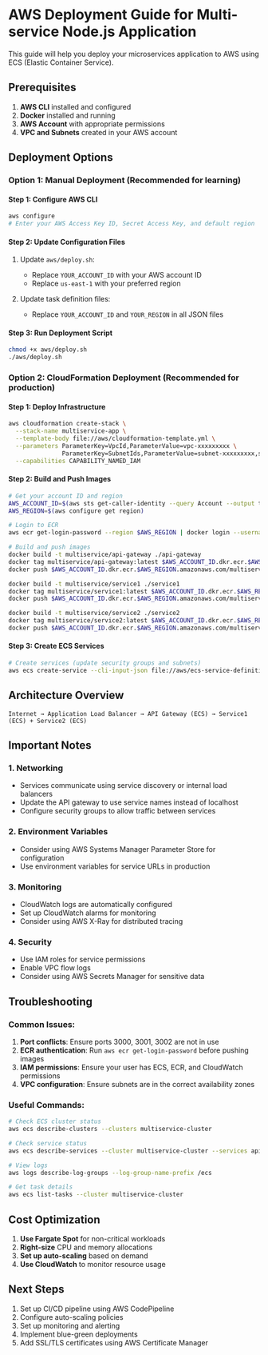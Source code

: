 # AWS Deployment Guide for Multi-service Node.js Application

This guide will help you deploy your microservices application to AWS using ECS (Elastic Container Service).

## Prerequisites

1. **AWS CLI** installed and configured
2. **Docker** installed and running
3. **AWS Account** with appropriate permissions
4. **VPC and Subnets** created in your AWS account

## Deployment Options

### Option 1: Manual Deployment (Recommended for learning)

#### Step 1: Configure AWS CLI
```bash
aws configure
# Enter your AWS Access Key ID, Secret Access Key, and default region
```

#### Step 2: Update Configuration Files
1. Update `aws/deploy.sh`:
   - Replace `YOUR_ACCOUNT_ID` with your AWS account ID
   - Replace `us-east-1` with your preferred region

2. Update task definition files:
   - Replace `YOUR_ACCOUNT_ID` and `YOUR_REGION` in all JSON files

#### Step 3: Run Deployment Script
```bash
chmod +x aws/deploy.sh
./aws/deploy.sh
```

### Option 2: CloudFormation Deployment (Recommended for production)

#### Step 1: Deploy Infrastructure
```bash
aws cloudformation create-stack \
  --stack-name multiservice-app \
  --template-body file://aws/cloudformation-template.yml \
  --parameters ParameterKey=VpcId,ParameterValue=vpc-xxxxxxxxx \
               ParameterKey=SubnetIds,ParameterValue=subnet-xxxxxxxxx,subnet-yyyyyyyyy \
  --capabilities CAPABILITY_NAMED_IAM
```

#### Step 2: Build and Push Images
```bash
# Get your account ID and region
AWS_ACCOUNT_ID=$(aws sts get-caller-identity --query Account --output text)
AWS_REGION=$(aws configure get region)

# Login to ECR
aws ecr get-login-password --region $AWS_REGION | docker login --username AWS --password-stdin $AWS_ACCOUNT_ID.dkr.ecr.$AWS_REGION.amazonaws.com

# Build and push images
docker build -t multiservice/api-gateway ./api-gateway
docker tag multiservice/api-gateway:latest $AWS_ACCOUNT_ID.dkr.ecr.$AWS_REGION.amazonaws.com/multiservice/api-gateway:latest
docker push $AWS_ACCOUNT_ID.dkr.ecr.$AWS_REGION.amazonaws.com/multiservice/api-gateway:latest

docker build -t multiservice/service1 ./service1
docker tag multiservice/service1:latest $AWS_ACCOUNT_ID.dkr.ecr.$AWS_REGION.amazonaws.com/multiservice/service1:latest
docker push $AWS_ACCOUNT_ID.dkr.ecr.$AWS_REGION.amazonaws.com/multiservice/service1:latest

docker build -t multiservice/service2 ./service2
docker tag multiservice/service2:latest $AWS_ACCOUNT_ID.dkr.ecr.$AWS_REGION.amazonaws.com/multiservice/service2:latest
docker push $AWS_ACCOUNT_ID.dkr.ecr.$AWS_REGION.amazonaws.com/multiservice/service2:latest
```

#### Step 3: Create ECS Services
```bash
# Create services (update security groups and subnets)
aws ecs create-service --cli-input-json file://aws/ecs-service-definitions.json
```

## Architecture Overview

```
Internet → Application Load Balancer → API Gateway (ECS) → Service1 (ECS) + Service2 (ECS)
```

## Important Notes

### 1. Networking
- Services communicate using service discovery or internal load balancers
- Update the API gateway to use service names instead of localhost
- Configure security groups to allow traffic between services

### 2. Environment Variables
- Consider using AWS Systems Manager Parameter Store for configuration
- Use environment variables for service URLs in production

### 3. Monitoring
- CloudWatch logs are automatically configured
- Set up CloudWatch alarms for monitoring
- Consider using AWS X-Ray for distributed tracing

### 4. Security
- Use IAM roles for service permissions
- Enable VPC flow logs
- Consider using AWS Secrets Manager for sensitive data

## Troubleshooting

### Common Issues:

1. **Port conflicts**: Ensure ports 3000, 3001, 3002 are not in use
2. **ECR authentication**: Run `aws ecr get-login-password` before pushing images
3. **IAM permissions**: Ensure your user has ECS, ECR, and CloudWatch permissions
4. **VPC configuration**: Ensure subnets are in the correct availability zones

### Useful Commands:

```bash
# Check ECS cluster status
aws ecs describe-clusters --clusters multiservice-cluster

# Check service status
aws ecs describe-services --cluster multiservice-cluster --services api-gateway-service

# View logs
aws logs describe-log-groups --log-group-name-prefix /ecs

# Get task details
aws ecs list-tasks --cluster multiservice-cluster
```

## Cost Optimization

1. **Use Fargate Spot** for non-critical workloads
2. **Right-size** CPU and memory allocations
3. **Set up auto-scaling** based on demand
4. **Use CloudWatch** to monitor resource usage

## Next Steps

1. Set up CI/CD pipeline using AWS CodePipeline
2. Configure auto-scaling policies
3. Set up monitoring and alerting
4. Implement blue-green deployments
5. Add SSL/TLS certificates using AWS Certificate Manager 